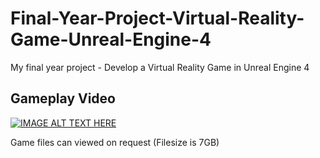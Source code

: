 # Final-Year-Project-Virtual-Reality-Game-Unreal-Engine-4
My final year project - Develop a Virtual Reality Game in Unreal Engine 4  

## Gameplay Video

[![IMAGE ALT TEXT HERE](https://img.youtube.com/vi/YOUTUBE_VIDEO_ID_HERE/0.jpg)](https://youtu.be/Nj4h4Wsnulw)
  
Game files can viewed on request (Filesize is 7GB)
